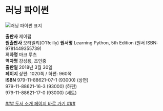   
# 러닝 파이썬
  

![러닝 파이썬 표지]()

**출판사** 제이펍  
**원출판사** 오라일리(O'Reilly) 
**원서명** Learning Python, 5th Edition
(원서 ISBN: 9781449355739)  
**저자명** 마크 루츠  
**역자명** 강성용, 조인중  
**출판일** 2018년 3월 30일  
**페이지** 상편: 1020쪽 / 하편: 960쪽  
**ISBN** 979-11-88621-07-1 (93000) (상편)  
979-11-88621-16-3 (93000) (하편)  
979-11-88621-17-0 (93000) (세트)  

[### 도서 소개 페이지 바로 가기 ###]()